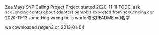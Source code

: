 Zea Mays SNP Calling Project
Project started 2020-11-11
TODO: ask sequencing center about adapters
samples expected from sequencing cor 2020-11-13
something wrong
hello world
修改README.md名字


we downloaded refgen3 on 2013-01-04

